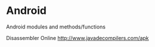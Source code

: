 # Android
Android modules and methods/functions 


Disassembler Online
http://www.javadecompilers.com/apk

